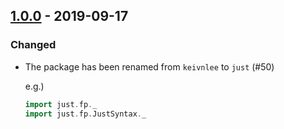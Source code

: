 ## [1.0.0](https://github.com/Kevin-Lee/just-fp/issues?utf8=%E2%9C%93&q=is%3Aissue+is%3Aclosed+milestone%3A%22milestone6%22) - 2019-09-17

### Changed
* The package has been renamed from `keivnlee` to `just` (#50)
  
  e.g.)
  ```scala
  import just.fp._
  import just.fp.JustSyntax._
  ```
